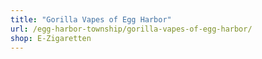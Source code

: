 ```yaml
---
title: "Gorilla Vapes of Egg Harbor"
url: /egg-harbor-township/gorilla-vapes-of-egg-harbor/
shop: E-Zigaretten
---
```

